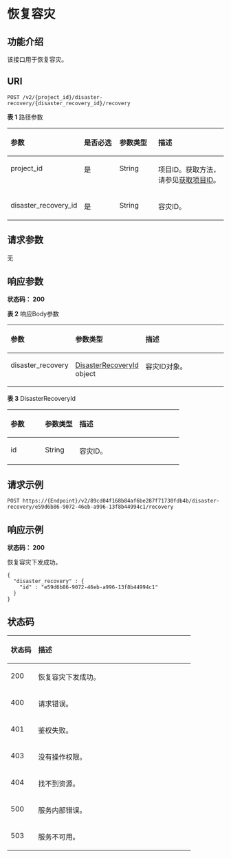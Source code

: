 # 恢复容灾<a name="ZH-CN_TOPIC_0000001448610737"></a>

## 功能介绍<a name="section1720104095411"></a>

该接口用于恢复容灾。

## URI<a name="section19214114025413"></a>

```
POST /v2/{project_id}/disaster-recovery/{disaster_recovery_id}/recovery
```

**表 1**  路径参数

<a name="table423017407540"></a>
<table><thead align="left"><tr id="row11224134010544"><th class="cellrowborder" valign="top" width="20%" id="mcps1.2.5.1.1"><p id="p15233144065411"><a name="p15233144065411"></a><a name="p15233144065411"></a>参数</p>
</th>
<th class="cellrowborder" valign="top" width="20%" id="mcps1.2.5.1.2"><p id="p8239184012543"><a name="p8239184012543"></a><a name="p8239184012543"></a>是否必选</p>
</th>
<th class="cellrowborder" valign="top" width="20%" id="mcps1.2.5.1.3"><p id="p2024417405549"><a name="p2024417405549"></a><a name="p2024417405549"></a>参数类型</p>
</th>
<th class="cellrowborder" valign="top" width="40%" id="mcps1.2.5.1.4"><p id="p324954016549"><a name="p324954016549"></a><a name="p324954016549"></a>描述</p>
</th>
</tr>
</thead>
<tbody><tr id="row6224174017548"><td class="cellrowborder" valign="top" width="20%" headers="mcps1.2.5.1.1 "><p id="p1825474012548"><a name="p1825474012548"></a><a name="p1825474012548"></a>project_id</p>
</td>
<td class="cellrowborder" valign="top" width="20%" headers="mcps1.2.5.1.2 "><p id="p142601640165419"><a name="p142601640165419"></a><a name="p142601640165419"></a>是</p>
</td>
<td class="cellrowborder" valign="top" width="20%" headers="mcps1.2.5.1.3 "><p id="p626544085418"><a name="p626544085418"></a><a name="p626544085418"></a>String</p>
</td>
<td class="cellrowborder" valign="top" width="40%" headers="mcps1.2.5.1.4 "><p id="p42706404547"><a name="p42706404547"></a><a name="p42706404547"></a>项目ID。获取方法，请参见<a href="获取项目ID.md">获取项目ID</a>。</p>
</td>
</tr>
<tr id="row1622516402546"><td class="cellrowborder" valign="top" width="20%" headers="mcps1.2.5.1.1 "><p id="p6275184015415"><a name="p6275184015415"></a><a name="p6275184015415"></a>disaster_recovery_id</p>
</td>
<td class="cellrowborder" valign="top" width="20%" headers="mcps1.2.5.1.2 "><p id="p628044020542"><a name="p628044020542"></a><a name="p628044020542"></a>是</p>
</td>
<td class="cellrowborder" valign="top" width="20%" headers="mcps1.2.5.1.3 "><p id="p172861240115415"><a name="p172861240115415"></a><a name="p172861240115415"></a>String</p>
</td>
<td class="cellrowborder" valign="top" width="40%" headers="mcps1.2.5.1.4 "><p id="p929216403543"><a name="p929216403543"></a><a name="p929216403543"></a>容灾ID。</p>
</td>
</tr>
</tbody>
</table>

## 请求参数<a name="section1829613402548"></a>

无

## 响应参数<a name="section430716408548"></a>

**状态码： 200**

**表 2**  响应Body参数

<a name="zh-cn_topic_0000001398288286_response_DisasterRecoveryResp"></a>
<table><thead align="left"><tr id="row163174406548"><th class="cellrowborder" valign="top" width="20%" id="mcps1.2.4.1.1"><p id="p1232514011546"><a name="p1232514011546"></a><a name="p1232514011546"></a>参数</p>
</th>
<th class="cellrowborder" valign="top" width="20%" id="mcps1.2.4.1.2"><p id="p1633014017542"><a name="p1633014017542"></a><a name="p1633014017542"></a>参数类型</p>
</th>
<th class="cellrowborder" valign="top" width="60%" id="mcps1.2.4.1.3"><p id="p4336164065410"><a name="p4336164065410"></a><a name="p4336164065410"></a>描述</p>
</th>
</tr>
</thead>
<tbody><tr id="row8318114065410"><td class="cellrowborder" valign="top" width="20%" headers="mcps1.2.4.1.1 "><p id="p1341194012543"><a name="p1341194012543"></a><a name="p1341194012543"></a>disaster_recovery</p>
</td>
<td class="cellrowborder" valign="top" width="20%" headers="mcps1.2.4.1.2 "><p id="p193461840195411"><a name="p193461840195411"></a><a name="p193461840195411"></a><a href="#zh-cn_topic_0000001398288286_response_DisasterRecoveryId">DisasterRecoveryId</a> object</p>
</td>
<td class="cellrowborder" valign="top" width="60%" headers="mcps1.2.4.1.3 "><p id="p53526401547"><a name="p53526401547"></a><a name="p53526401547"></a>容灾ID对象。</p>
</td>
</tr>
</tbody>
</table>

**表 3**  DisasterRecoveryId

<a name="zh-cn_topic_0000001398288286_response_DisasterRecoveryId"></a>
<table><thead align="left"><tr id="row735624015416"><th class="cellrowborder" valign="top" width="20%" id="mcps1.2.4.1.1"><p id="p15363104011549"><a name="p15363104011549"></a><a name="p15363104011549"></a>参数</p>
</th>
<th class="cellrowborder" valign="top" width="20%" id="mcps1.2.4.1.2"><p id="p14368144025412"><a name="p14368144025412"></a><a name="p14368144025412"></a>参数类型</p>
</th>
<th class="cellrowborder" valign="top" width="60%" id="mcps1.2.4.1.3"><p id="p14373154075417"><a name="p14373154075417"></a><a name="p14373154075417"></a>描述</p>
</th>
</tr>
</thead>
<tbody><tr id="row335674055414"><td class="cellrowborder" valign="top" width="20%" headers="mcps1.2.4.1.1 "><p id="p6379144017542"><a name="p6379144017542"></a><a name="p6379144017542"></a>id</p>
</td>
<td class="cellrowborder" valign="top" width="20%" headers="mcps1.2.4.1.2 "><p id="p18384124019541"><a name="p18384124019541"></a><a name="p18384124019541"></a>String</p>
</td>
<td class="cellrowborder" valign="top" width="60%" headers="mcps1.2.4.1.3 "><p id="p17389840135419"><a name="p17389840135419"></a><a name="p17389840135419"></a>容灾ID。</p>
</td>
</tr>
</tbody>
</table>

## 请求示例<a name="section13953403540"></a>

```
POST https://{Endpoint}/v2/89cd04f168b84af6be287f71730fdb4b/disaster-recovery/e59d6b86-9072-46eb-a996-13f8b44994c1/recovery
```

## 响应示例<a name="section1540816405543"></a>

**状态码： 200**

恢复容灾下发成功。

```
{
  "disaster_recovery" : {
    "id" : "e59d6b86-9072-46eb-a996-13f8b44994c1"
  }
}
```

## 状态码<a name="section445164015419"></a>

<a name="zh-cn_topic_0000001398288286_status_code"></a>
<table><thead align="left"><tr id="row12458740175415"><th class="cellrowborder" valign="top" width="15%" id="mcps1.1.3.1.1"><p id="p1046674035418"><a name="p1046674035418"></a><a name="p1046674035418"></a>状态码</p>
</th>
<th class="cellrowborder" valign="top" width="85%" id="mcps1.1.3.1.2"><p id="p17470940105410"><a name="p17470940105410"></a><a name="p17470940105410"></a>描述</p>
</th>
</tr>
</thead>
<tbody><tr id="row8459340195418"><td class="cellrowborder" valign="top" width="15%" headers="mcps1.1.3.1.1 "><p id="p16476164013544"><a name="p16476164013544"></a><a name="p16476164013544"></a>200</p>
</td>
<td class="cellrowborder" valign="top" width="85%" headers="mcps1.1.3.1.2 "><p id="p74813402544"><a name="p74813402544"></a><a name="p74813402544"></a>恢复容灾下发成功。</p>
</td>
</tr>
<tr id="row1459940135410"><td class="cellrowborder" valign="top" width="15%" headers="mcps1.1.3.1.1 "><p id="p1048724011541"><a name="p1048724011541"></a><a name="p1048724011541"></a>400</p>
</td>
<td class="cellrowborder" valign="top" width="85%" headers="mcps1.1.3.1.2 "><p id="p9492104015548"><a name="p9492104015548"></a><a name="p9492104015548"></a>请求错误。</p>
</td>
</tr>
<tr id="row94591940145420"><td class="cellrowborder" valign="top" width="15%" headers="mcps1.1.3.1.1 "><p id="p18497134055418"><a name="p18497134055418"></a><a name="p18497134055418"></a>401</p>
</td>
<td class="cellrowborder" valign="top" width="85%" headers="mcps1.1.3.1.2 "><p id="p8501154013549"><a name="p8501154013549"></a><a name="p8501154013549"></a>鉴权失败。</p>
</td>
</tr>
<tr id="row645911406540"><td class="cellrowborder" valign="top" width="15%" headers="mcps1.1.3.1.1 "><p id="p2508140145410"><a name="p2508140145410"></a><a name="p2508140145410"></a>403</p>
</td>
<td class="cellrowborder" valign="top" width="85%" headers="mcps1.1.3.1.2 "><p id="p651234014545"><a name="p651234014545"></a><a name="p651234014545"></a>没有操作权限。</p>
</td>
</tr>
<tr id="row1845994095419"><td class="cellrowborder" valign="top" width="15%" headers="mcps1.1.3.1.1 "><p id="p451784085410"><a name="p451784085410"></a><a name="p451784085410"></a>404</p>
</td>
<td class="cellrowborder" valign="top" width="85%" headers="mcps1.1.3.1.2 "><p id="p352394018546"><a name="p352394018546"></a><a name="p352394018546"></a>找不到资源。</p>
</td>
</tr>
<tr id="row16460164095415"><td class="cellrowborder" valign="top" width="15%" headers="mcps1.1.3.1.1 "><p id="p1652819409544"><a name="p1652819409544"></a><a name="p1652819409544"></a>500</p>
</td>
<td class="cellrowborder" valign="top" width="85%" headers="mcps1.1.3.1.2 "><p id="p4534134015411"><a name="p4534134015411"></a><a name="p4534134015411"></a>服务内部错误。</p>
</td>
</tr>
<tr id="row184603403549"><td class="cellrowborder" valign="top" width="15%" headers="mcps1.1.3.1.1 "><p id="p1054054025417"><a name="p1054054025417"></a><a name="p1054054025417"></a>503</p>
</td>
<td class="cellrowborder" valign="top" width="85%" headers="mcps1.1.3.1.2 "><p id="p254594065417"><a name="p254594065417"></a><a name="p254594065417"></a>服务不可用。</p>
</td>
</tr>
</tbody>
</table>

